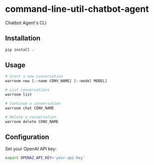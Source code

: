 # command-line-util-chatbot-agent
Chatbot Agent's CLI
## Installation

```bash
pip install .
```

## Usage

```bash
# Start a new conversation
warroom new [--name CONV_NAME] [--model MODEL]

# List conversations
warroom list

# Continue a conversation
warroom chat CONV_NAME

# Delete a conversation
warroom delete CONV_NAME
```

## Configuration

Set your OpenAI API key:
```bash
export OPENAI_API_KEY='your-api-key'
```
